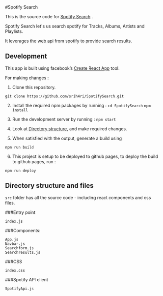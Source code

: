#Spotify Search

This is the source code for [Spotify Search](http://srvr.in/SpotifySearch) .

Spotify Search let's us search spotify for Tracks, Albums, Artists and Playlists.

It leverages the [web api](https://developer.spotify.com/web-api/) from spotify to provide search results.

## Development

This app is built using facebook’s [Create React App](https://github.com/facebookincubator/create-react-app) tool.

For making changes :

1) Clone this repository. 

`git clone https://github.com/srih4ri/SpotifySearch.git`

2) Install the required npm packages by running :
`cd SpotifySearch`
`npm install` 

3) Run the development server by running :
`npm start`

4) Look at [Directory structure](#directory-structure-and-files), and make required changes.

5) When satisfied with the output, generate a build using 

`npm run build`

6) This project is setup to be deployed to github pages, to deploy the build to github pages, run :

`npm run deploy`


## Directory structure and files
`src` folder has all the source code - including react components and css files.

###Entry point
```
index.js
```

###Components:
```
App.js
Navbar.js
Searchform.js
Searchresults.js
```

###CSS
```
index.css
```

###Spotify API client
```
SpotifyApi.js
```




